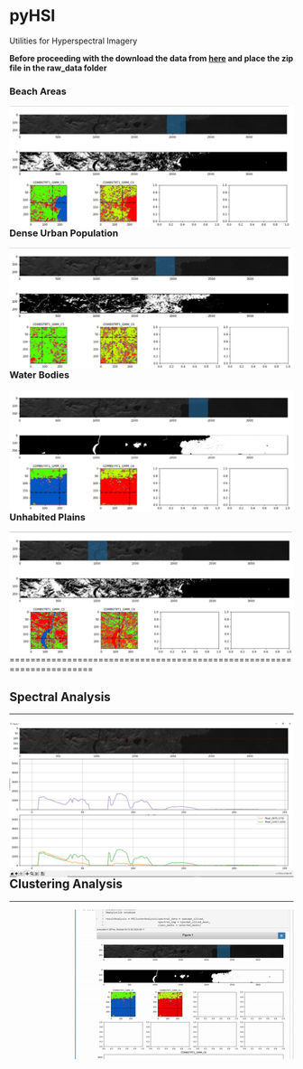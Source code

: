 # pyHSI
Utilities for Hyperspectral Imagery

**Before proceeding with the download the data from  [here](https://drive.google.com/file/d/1TmaE-MyEgzrVrr3egM-G9pBLXobConIf/view?usp=sharing) and place the zip file in the raw_data folder**

### Beach Areas
<img style="float: right;" src="static/beach.png">

### Dense Urban Population
<img style="float: right;" src="static/dense_urban_pop.png">

### Water Bodies
<img style="float: right;" src="static/water_bodies.png">

### Unhabited Plains
<img style="float: right;" src="static/unhabited_plains.png">


****

======================================================================
## Spectral Analysis
****
<img style="float: right;" src="static/spec_analysis.png" align="center">


## Clustering Analysis
****

<img style="float: right;" src="static/clusteranalysis.gif" align="left">
